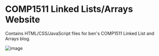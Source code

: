 # COMP1511 Linked Lists/Arrays Website

Contains HTML/CSS/JavaScript files for ben's COMP1511 Linked List and Arrays blog.

![image](https://user-images.githubusercontent.com/97421407/179744317-4b478cb1-c4fb-4363-a616-ac26add0cb09.png)

